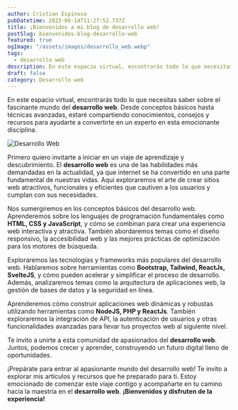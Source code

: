 ```yaml
---
author: Cristian Espinosa
pubDatetime: 2023-06-14T11:27:52.737Z
title: ¡Bienvenidos a mi blog de desarrollo web!
postSlug: bienvenidos-blog-desarrollo-web
featured: true
ogImage: "/assets/images/desarrollo_web.webp"
tags:
  - desarrollo web
description: En este espacio virtual, encontrarás todo lo que necesitas saber sobre el fascinante mundo del desarrollo web.
draft: false
category: Desarrollo web
---
```


En este espacio virtual, encontrarás todo lo que necesitas saber sobre el fascinante mundo del **desarrollo web**. Desde conceptos básicos hasta técnicas avanzadas, estaré compartiendo conocimientos, consejos y recursos para ayudarte a convertirte en un experto en esta emocionante disciplina.

![Desarrollo Web](/assets/images/desarrollo_web.webp)

Primero quiero invitarte a iniciar en un viaje de aprendizaje y descubrimiento. El **desarrollo web** es una de las habilidades más demandadas en la actualidad, ya que internet se ha convertido en una parte fundamental de nuestras vidas. Aquí exploraremos el arte de crear sitios web atractivos, funcionales y eficientes que cautiven a los usuarios y cumplan con sus necesidades.

Nos sumergiremos en los conceptos básicos del desarrollo web. Aprenderemos sobre los lenguajes de programación fundamentales como **HTML, CSS y JavaScript**, y cómo se combinan para crear una experiencia web interactiva y atractiva. También abordaremos temas como el diseño responsivo, la accesibilidad web y las mejores prácticas de optimización para los motores de búsqueda.

Exploraremos las tecnologías y frameworks más populares del desarrollo web. Hablaremos sobre herramientas como **Bootstrap, Tailwind, ReactJs, SvelteJS**, y cómo pueden acelerar y simplificar el proceso de desarrollo. Además, analizaremos temas como la arquitectura de aplicaciones web, la gestión de bases de datos y la seguridad en línea.

Aprenderemos cómo construir aplicaciones web dinámicas y robustas utilizando herramientas como **NodeJS, PHP y ReactJs**. También exploraremos la integración de API, la autenticación de usuarios y otras funcionalidades avanzadas para llevar tus proyectos web al siguiente nivel.

Te invito a unirte a esta comunidad de apasionados del **desarrollo web**. Juntos, podemos crecer y aprender, construyendo un futuro digital lleno de oportunidades.

¡Prepárate para entrar al apasionante mundo del desarrollo web! Te invito a explorar mis artículos y recursos que he preparado para ti. Estoy emocionado de comenzar este viaje contigo y acompañarte en tu camino hacia la maestría en el **desarrollo web**. **¡Bienvenidos y disfruten de la experiencia!**
